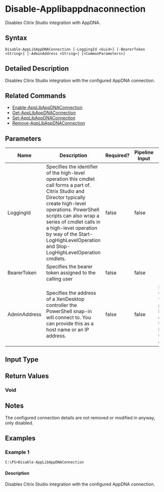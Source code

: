 ﻿
# Disable-Applibappdnaconnection
Disables Citrix Studio integration with AppDNA.
## Syntax
```
Disable-AppLibAppDNAConnection [-LoggingId <Guid>] [-BearerToken <String>] [-AdminAddress <String>] [<CommonParameters>]
```
## Detailed Description
Disables Citrix Studio integration with the configured AppDNA connection.


## Related Commands

* [Enable-AppLibAppDNAConnection](./Enable-AppLibAppDNAConnection/)
* [Get-AppLibAppDNAConnection](./Get-AppLibAppDNAConnection/)
* [Set-AppLibAppDNAConnection](./Set-AppLibAppDNAConnection/)
* [Remove-AppLibAppDNAConnection](./Remove-AppLibAppDNAConnection/)
## Parameters
| Name   | Description | Required? | Pipeline Input | Default Value |
| --- | --- | --- | --- | --- |
| LoggingId | Specifies the identifier of the high-level operation this cmdlet call forms a part of. Citrix Studio and Director typically create high-level operations. PowerShell scripts can also wrap a series of cmdlet calls in a high-level operation by way of the Start-LogHighLevelOperation and Stop-LogHighLevelOperation cmdlets. | false | false |  |
| BearerToken | Specifies the bearer token assigned to the calling user | false | false |  |
| AdminAddress | Specifies the address of a XenDesktop controller the PowerShell snap-in will connect to. You can provide this as a host name or an IP address. | false | false | Localhost. Once a value is provided by any cmdlet, this value becomes the default. |

## Input Type

### 

## Return Values

### Void

## Notes
The configured connection details are not removed or modified in anyway, only disabled.
## Examples

### Example 1
```
C:\PS>Disable-AppLibAppDNAConnection
```
#### Description
Disables Citrix Studio integration with the configured AppDNA connection.
